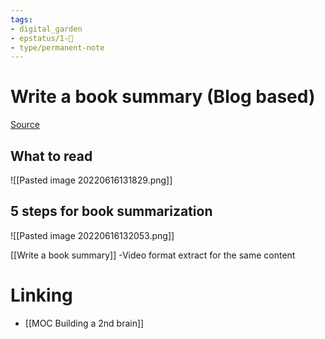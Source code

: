 ```yaml
---
tags: 
- digital_garden
- epstatus/1-🌱
- type/permanent-note
---
```

# Write a book summary (Blog based)
[Source](https://fortelabs.co/blog/the-ultimate-guide-to-summarizing-books/)

## What to read

![[Pasted image 20220616131829.png]]

## 5 steps for book summarization
![[Pasted image 20220616132053.png]]

[[Write a book summary]] -Video format extract for the same content

# Linking
+ [[MOC Building a 2nd brain]]